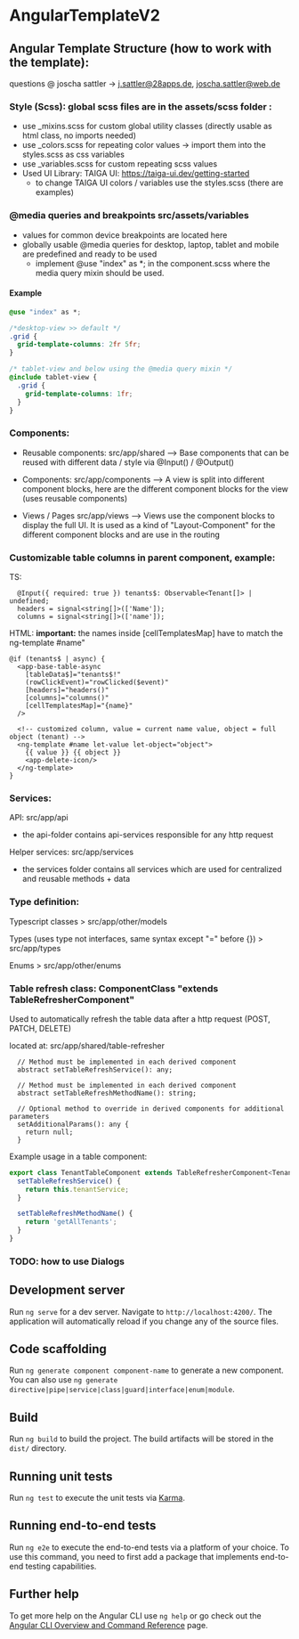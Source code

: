 # AngularTemplateV2

## Angular Template Structure (how to work with the template):

questions @ joscha sattler -> j.sattler@28apps.de, joscha.sattler@web.de

### Style (Scss): global scss files are in the assets/scss folder :

- use _mixins.scss for custom global utility classes (directly usable as html class, no imports needed)
- use _colors.scss for repeating color values -> import them into the styles.scss as css variables
- use _variables.scss for custom repeating scss values
- Used UI Library: TAIGA UI: https://taiga-ui.dev/getting-started
  - to change TAIGA UI colors / variables use the styles.scss (there are examples)

### @media queries and breakpoints src/assets/variables

- values for common device breakpoints are located here
- globally usable @media queries for desktop, laptop, tablet and mobile are predefined and ready to be used
  - implement @use "index" as *; in the component.scss where the media query mixin should be used.

#### Example

```css
@use "index" as *;

/*desktop-view >> default */
.grid {
  grid-template-columns: 2fr 5fr;
}

/* tablet-view and below using the @media query mixin */
@include tablet-view {
  .grid {
    grid-template-columns: 1fr;
  }
}
```

### Components:

- Reusable components: src/app/shared --> Base components that can be reused with different data / style via @Input() / @Output()

- Components: src/app/components --> A view is split into different component blocks, here are the different component blocks for the view (uses reusable components)

- Views / Pages src/app/views --> Views use the component blocks to display the full UI. It is used as a kind of "Layout-Component" for the different component blocks and are use in the routing

### Customizable table columns in parent component, example:

TS:

```
  @Input({ required: true }) tenants$: Observable<Tenant[]> | undefined;
  headers = signal<string[]>(['Name']);
  columns = signal<string[]>(['name']);
```

HTML: **important:** the names inside  [cellTemplatesMap] have to match the ng-template #name"

```angular17html
@if (tenants$ | async) {
  <app-base-table-async
    [tableData$]="tenants$!"
    (rowClickEvent)="rowClicked($event)"
    [headers]="headers()"
    [columns]="columns()"
    [cellTemplatesMap]="{name}"
  />

  <!-- customized column, value = current name value, object = full object (tenant) -->
  <ng-template #name let-value let-object="object">
    {{ value }} {{ object }}
    <app-delete-icon/>
  </ng-template>
}
```

### Services:

API: src/app/api

- the api-folder contains api-services responsible for any http request

Helper services: src/app/services

- the services folder contains all services which are used for centralized and reusable methods + data

### Type definition:

Typescript classes >  src/app/other/models

Types (uses type not interfaces, same syntax except "=" before {}) >  src/app/types

Enums > src/app/other/enums

### Table refresh class: ComponentClass "extends TableRefresherComponent<Model>"

Used to automatically refresh the table data after a http request (POST, PATCH, DELETE)

located at: src/app/shared/table-refresher

````
  // Method must be implemented in each derived component
  abstract setTableRefreshService(): any;

  // Method must be implemented in each derived component
  abstract setTableRefreshMethodName(): string;

  // Optional method to override in derived components for additional parameters
  setAdditionalParams(): any {
    return null;
  }
````

Example usage in a table component:

````ts
export class TenantTableComponent extends TableRefresherComponent<Tenant> {
  setTableRefreshService() {
    return this.tenantService;
  }

  setTableRefreshMethodName() {
    return 'getAllTenants';
  }
}
````

### TODO: how to use Dialogs

## Development server

Run `ng serve` for a dev server. Navigate to `http://localhost:4200/`. The application will automatically reload if you change any of the source files.

## Code scaffolding

Run `ng generate component component-name` to generate a new component. You can also use `ng generate directive|pipe|service|class|guard|interface|enum|module`.

## Build

Run `ng build` to build the project. The build artifacts will be stored in the `dist/` directory.

## Running unit tests

Run `ng test` to execute the unit tests via [Karma](https://karma-runner.github.io).

## Running end-to-end tests

Run `ng e2e` to execute the end-to-end tests via a platform of your choice. To use this command, you need to first add a package that implements end-to-end testing capabilities.

## Further help

To get more help on the Angular CLI use `ng help` or go check out the [Angular CLI Overview and Command Reference](https://angular.io/cli) page.
